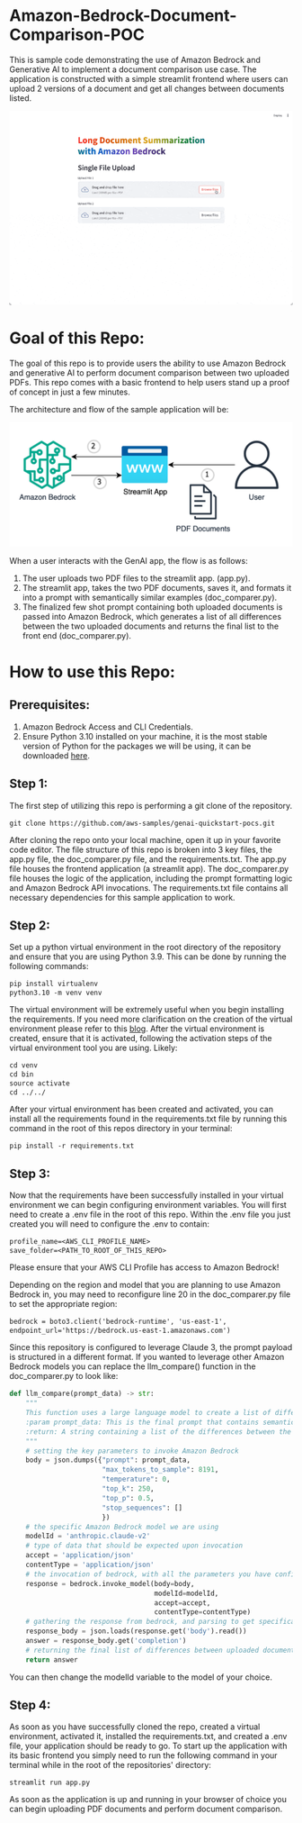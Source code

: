 # Amazon-Bedrock-Document-Comparison-POC

This is sample code demonstrating the use of Amazon Bedrock and Generative AI to implement a document comparison use case. The application is constructed with a simple streamlit frontend where users can upload 2 versions of a document and get all changes between documents listed.

![Alt text](images/demo.gif)
# **Goal of this Repo:**

The goal of this repo is to provide users the ability to use Amazon Bedrock and generative AI to perform document comparison between two uploaded PDFs.
This repo comes with a basic frontend to help users stand up a proof of concept in just a few minutes.

The architecture and flow of the sample application will be:

![Alt text](images/architecture.png "POC Architecture")

When a user interacts with the GenAI app, the flow is as follows:

1. The user uploads two PDF files to the streamlit app. (app.py).
2. The streamlit app, takes the two PDF documents, saves it, and formats it into a prompt with semantically similar examples (doc_comparer.py).
3. The finalized few shot prompt containing both uploaded documents is passed into Amazon Bedrock, which generates a list of all differences between the two uploaded documents and returns the final list to the front end (doc_comparer.py).

# How to use this Repo:

## Prerequisites:

1. Amazon Bedrock Access and CLI Credentials.
2. Ensure Python 3.10 installed on your machine, it is the most stable version of Python for the packages we will be using, it can be downloaded [here](https://www.python.org/downloads/release/python-3911/).

## Step 1:

The first step of utilizing this repo is performing a git clone of the repository.

```
git clone https://github.com/aws-samples/genai-quickstart-pocs.git
```

After cloning the repo onto your local machine, open it up in your favorite code editor. The file structure of this repo is broken into 3 key files,
the app.py file, the doc_comparer.py file, and the requirements.txt. The app.py file houses the frontend application (a streamlit app).
The doc_comparer.py file houses the logic of the application, including the prompt formatting logic and Amazon Bedrock API invocations.
The requirements.txt file contains all necessary dependencies for this sample application to work.

## Step 2:

Set up a python virtual environment in the root directory of the repository and ensure that you are using Python 3.9. This can be done by running the following commands:

```
pip install virtualenv
python3.10 -m venv venv
```

The virtual environment will be extremely useful when you begin installing the requirements. If you need more clarification on the creation of the virtual environment please refer to this [blog](https://www.freecodecamp.org/news/how-to-setup-virtual-environments-in-python/).
After the virtual environment is created, ensure that it is activated, following the activation steps of the virtual environment tool you are using. Likely:

```
cd venv
cd bin
source activate
cd ../../
```

After your virtual environment has been created and activated, you can install all the requirements found in the requirements.txt file by running this command in the root of this repos directory in your terminal:

```
pip install -r requirements.txt
```

## Step 3:

Now that the requirements have been successfully installed in your virtual environment we can begin configuring environment variables.
You will first need to create a .env file in the root of this repo. Within the .env file you just created you will need to configure the .env to contain:

```
profile_name=<AWS_CLI_PROFILE_NAME>
save_folder=<PATH_TO_ROOT_OF_THIS_REPO>
```

Please ensure that your AWS CLI Profile has access to Amazon Bedrock!

Depending on the region and model that you are planning to use Amazon Bedrock in, you may need to reconfigure line 20 in the doc_comparer.py file to set the appropriate region:

```
bedrock = boto3.client('bedrock-runtime', 'us-east-1', endpoint_url='https://bedrock.us-east-1.amazonaws.com')
```
Since this repository is configured to leverage Claude 3, the prompt payload is structured in a different format. If you wanted to leverage other Amazon Bedrock models you can replace the llm_compare() function in the doc_comparer.py to look like:
```python
def llm_compare(prompt_data) -> str:
    """
    This function uses a large language model to create a list of differences between each uploaded document.
    :param prompt_data: This is the final prompt that contains semantically similar prompts, along with the two documents the user is asking to compare.
    :return: A string containing a list of the differences between the two PDF documents the user uploaded.
    """
    # setting the key parameters to invoke Amazon Bedrock
    body = json.dumps({"prompt": prompt_data,
                       "max_tokens_to_sample": 8191,
                       "temperature": 0,
                       "top_k": 250,
                       "top_p": 0.5,
                       "stop_sequences": []
                       })
    # the specific Amazon Bedrock model we are using
    modelId = 'anthropic.claude-v2'
    # type of data that should be expected upon invocation
    accept = 'application/json'
    contentType = 'application/json'
    # the invocation of bedrock, with all the parameters you have configured
    response = bedrock.invoke_model(body=body,
                                    modelId=modelId,
                                    accept=accept,
                                    contentType=contentType)
    # gathering the response from bedrock, and parsing to get specifically the answer
    response_body = json.loads(response.get('body').read())
    answer = response_body.get('completion')
    # returning the final list of differences between uploaded documents
    return answer
```
You can then change the modelId variable to the model of your choice.
## Step 4:

As soon as you have successfully cloned the repo, created a virtual environment, activated it, installed the requirements.txt, and created a .env file, your application should be ready to go.
To start up the application with its basic frontend you simply need to run the following command in your terminal while in the root of the repositories' directory:

```
streamlit run app.py
```

As soon as the application is up and running in your browser of choice you can begin uploading PDF documents and perform document comparison.
